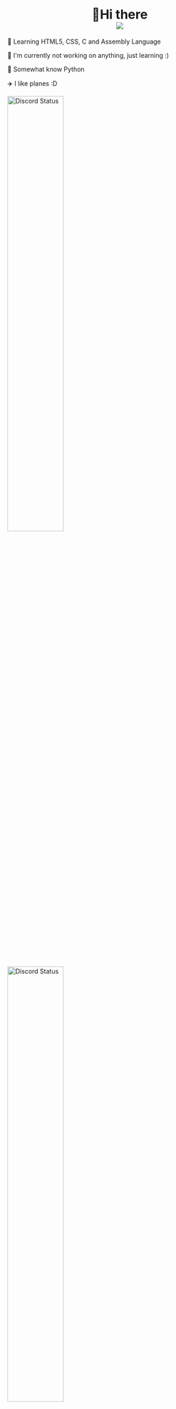 <h1 align="center"> 👋Hi there <br> <a href="https://twitter.com/737_dev"><img src="https://img.shields.io/twitter/url/https/twitter.com/bukotsunikki.svg?style=social&label=Twitter @dev-737"></a>
</h1>



<p>   🌱 Learning HTML5, CSS, C and Assembly Language </p>
<p>  🏫 I'm currently not working on anything, just learning :)  </p>
<p>  🐍 Somewhat know Python  </p>
<p>  ✈️ I like planes :D  </p>


<!-- ![snek gif](https://github.com/dev-737/dev-737/blob/output/github-contribution-grid-snake.svg) -->



<a href="https://discordapp.com/users/701727675311587358" target="_blank">
<img width="50%" align="left" alt="Discord Status" src="https://lanyard-profile-readme.vercel.app/api/701727675311587358?animated=true&&borderRadius=5px&idleMessage=Probably%20watching%20anime...">
</a>
<img width="50%" align="left" alt="Discord Status" src="https://github-readme-stats.vercel.app/api?username=dev-737&show_icons=true&theme=tokyonight">



<!--
**dev-737/dev-737** is a ✨ _special_ ✨ repository because its `README.md` (this file) appears on your GitHub profile.

Here are some ideas to get you started:

- 🔭 I’m currently working on ...
- 🌱 I’m currently learning ...
- 👯 I’m looking to collaborate on ...
- 🤔 I’m looking for help with ...
- 💬 Ask me about ...
- 📫 How to reach me: ...
- 😄 Pronouns: ...
- ⚡ Fun fact: ...
-->
